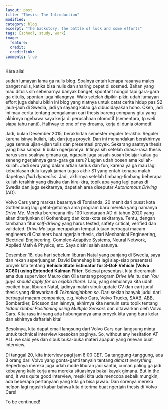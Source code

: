 ```yaml
---
layout: post
title: "Thesis: The Introduction"
modified:
category: blog
excerpt: "The backstory, the battle of luck and some efforts"
tags: [school, study, work]
image:
  feature:
  credit:
  creditlink:
comments: true
---
```


Kära alla!

sudah lumayan lama ga nulis blog. Soalnya entah kenapa rasanya males banget nulis, ketika bisa nulis dan sharing cepet di sosmed. Bahan yang mau ditulis sih sebenarnya banyak banget, spontant nongol tapi gara-gara ga ditulis, spontan juga hilangnya. Walo setelah dipikir-pikir, udah lumayan effort juga dahulu bikin ini blog yang niatnya untuk catat cerita hidup pas S2 jauh-jauh di Swedia, jadi ya sayang kalau ga dibudidayakan hoho. Okeh, jadi ini mau cerita tentang pengalaman cari thesis bareng company gitu yang akhirnya ngebawa saya kerja di perusahaan otomotif (sementara, tp *well* siapa tahu nanti). Halfway to one of my dreams, kerja di dunia otomotif.

Jadi, bulan Desember 2015, berakhirlah semester reguler terakhir. Reguler karena isinya kuliah, lab, dan juga proyek. Dan ini menandakan berakhirnya juga semua ujian-ujian tulis dan presentasi proyek. Sekarang saatnya thesis yang bisa sampai 6 bulan ngerjainnya. Intinya sih setelah dirasa-rasa thesis harus seru soalnya gimana ga, ngapain juga susah-susah belajar kalau ga seneng ngerjainnya gara-gara ga seru? Lagian udah bosen ama kuliah-kuliah. Jadi seru yang dalam artian serius dan fun, karena ya ga mau lagi kebablasan dulu kayak jaman tugas akhir S1 yang entah kenapa malah dapetnya *fluid dynamics*. Jadi, akhirnya setelah timbang-timbang beberapa kuliah terakhir yang disuka dan kira-kira, topik apa yang lagi panas di Swedia dan juga sekitarnya, dapetlah area diseputar *Autonomous Driving* (AD).

Volvo Cars yang markas besarnya di Torslanda, 20 menit dari pusat kota Gothenburg lagi getol-getolnya ama program baru mereka yang namanya *Drive Me*. Mereka berencana rilis 100 kendaraan AD di tahun 2020 yang akan diterjunkan di Gothenburg dan kota-kota sekitarnya. Tentu, dengan tambahan fitur *self-driving* yang harus tested, safety critical, verified dan validated. *Drive Me* juga merupakan tempat tujuan berbagai macam engineers di Chalmers buat ngerjain thesis, dari Mechanical Engineering, Electrical Engineering, Complex-Adaptive Systems, Neural Network, Applied Math & Physics, etc. Saya disini salah satunya.

Desember 18, dua hari sebelum liburan Natal yang panjang di Swedia, saya dan rekan seperjuangan, David Bennehag kita lagi siap-siap presentasi proyek kita tentang **Vehicle State Estimator for 3-DoF Vehicle (Volvo XC60) using Extended Kalman Filter**. Selesai presentasi, kita diceramahi ama dua supervisor Mauro dan Olla tentang program *Drive Me* itu dan *You guys should apply for an exjobb there!*. Lalu, yang semulanya kita udah excited buat liburan Natal, jadinya malah sibuk update CV dan cari judul thesis yang ditawarkan di *Teknologjobben.se*. Dari sekian banyak judul dari berbagai macam companies, e.g. Volvo Cars, Volvo Trucks, SAAB, ABB, Bombardier, Ericsson dan lainnya, akhirnya kita nemuin satu topik tentang *Indoor Global Positioning using Multiple Sensors* dan ditawarkan oleh Volvo Cars. Kita rasa ini yang ada hubungannya ama proyek kita yang baru kelar dan akhirnya daftarlah kita!

Besoknya, kita dapat email langsung dari Volvo Cars dan langsung minta untuk technical interview keesokan paginya. So, without any hesitation AT ALL we said yes dan sibuk buka-buka materi apapun yang relevan buat interview.

Di tanggal 20, kita interview pagi jam 8:00 CET. Ga tanggung-tanggung, ada 3 orang dari Volvo yang gonta-ganti tanyain tentang *almost everything*. Sepertinya mereka juga udah mode liburan jadi santai, cuman paling ga jadi kebayang kalo kerja ama mereka situasinya bakal kayak gimana. But in the end, it was quite good interview, meski kita uda mencoba sebaik mungkin, ada beberapa pertanyaan yang kita ga bisa jawab. Dan sorenya mereka nelpon lagi ngasih kabar bahwa kita diterima buat ngerjain thesis di Volvo Cars!

To be continued!
